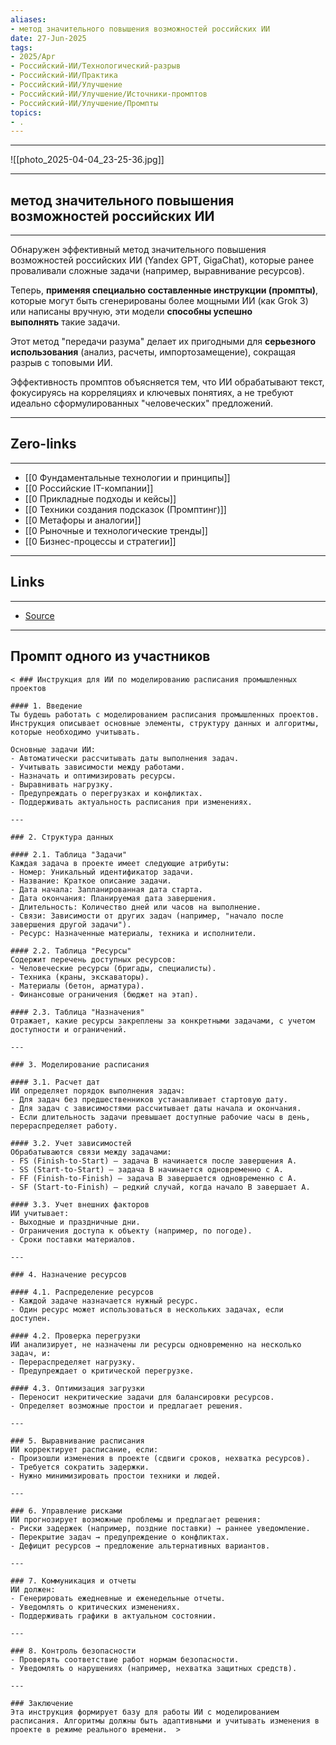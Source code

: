 ```yaml
---
aliases: 
- метод значительного повышения возможностей российских ИИ 
date: 27-Jun-2025
tags:
- 2025/Apr
- Российский-ИИ/Технологический-разрыв
- Российский-ИИ/Практика
- Российский-ИИ/Улучшение
- Российский-ИИ/Улучшение/Источники-промптов
- Российский-ИИ/Улучшение/Промпты
topics:
- .
---
```

----
![[photo_2025-04-04_23-25-36.jpg]]

-----
##  метод значительного повышения возможностей российских ИИ 
-----
Обнаружен эффективный метод значительного повышения возможностей российских ИИ (Yandex GPT, GigaChat), которые ранее проваливали сложные задачи (например, выравнивание ресурсов). 

Теперь, **применяя специально составленные инструкции (промпты)**, которые могут быть сгенерированы более мощными ИИ (как Grok 3) или написаны вручную, эти модели **способны успешно выполнять** такие задачи. 

Этот метод "передачи разума" делает их пригодными для **серьезного использования** (анализ, расчеты, импортозамещение), сокращая разрыв с топовыми ИИ. 

Эффективность промптов объясняется тем, что ИИ обрабатывают текст, фокусируясь на корреляциях и ключевых понятиях, а не требуют идеально сформулированных "человеческих" предложений.



---
## Zero-links
---
- [[0 Фундаментальные технологии и принципы]]
- [[0 Российские IT-компании]]
- [[0 Прикладные подходы и кейсы]]
- [[0 Техники создания подсказок (Промптинг)]]
- [[0 Метафоры и аналогии]]
- [[0 Рыночные и технологические тренды]]
- [[0 Бизнес-процессы и стратегии]]

---
## Links
---
- [Source](https://t.me/turboproject/1567)


----
## Промпт одного из участников 

```
< ### Инструкция для ИИ по моделированию расписания промышленных проектов  

#### 1. Введение  
Ты будешь работать с моделированием расписания промышленных проектов. Инструкция описывает основные элементы, структуру данных и алгоритмы, которые необходимо учитывать.  

Основные задачи ИИ:  
- Автоматически рассчитывать даты выполнения задач.  
- Учитывать зависимости между работами.  
- Назначать и оптимизировать ресурсы.  
- Выравнивать нагрузку.  
- Предупреждать о перегрузках и конфликтах.  
- Поддерживать актуальность расписания при изменениях.  

---

### 2. Структура данных  

#### 2.1. Таблица "Задачи"  
Каждая задача в проекте имеет следующие атрибуты:  
- Номер: Уникальный идентификатор задачи.  
- Название: Краткое описание задачи.  
- Дата начала: Запланированная дата старта.  
- Дата окончания: Планируемая дата завершения.  
- Длительность: Количество дней или часов на выполнение.  
- Связи: Зависимости от других задач (например, "начало после завершения другой задачи").  
- Ресурс: Назначенные материалы, техника и исполнители.  

#### 2.2. Таблица "Ресурсы"  
Содержит перечень доступных ресурсов:  
- Человеческие ресурсы (бригады, специалисты).  
- Техника (краны, экскаваторы).  
- Материалы (бетон, арматура).  
- Финансовые ограничения (бюджет на этап).  

#### 2.3. Таблица "Назначения"  
Отражает, какие ресурсы закреплены за конкретными задачами, с учетом доступности и ограничений.  

---

### 3. Моделирование расписания  

#### 3.1. Расчет дат  
ИИ определяет порядок выполнения задач:  
- Для задач без предшественников устанавливает стартовую дату.  
- Для задач с зависимостями рассчитывает даты начала и окончания.  
- Если длительность задачи превышает доступные рабочие часы в день, перераспределяет работу.  

#### 3.2. Учет зависимостей  
Обрабатываются связи между задачами:  
- FS (Finish-to-Start) – задача B начинается после завершения A.  
- SS (Start-to-Start) – задача B начинается одновременно с A.  
- FF (Finish-to-Finish) – задача B завершается одновременно с A.  
- SF (Start-to-Finish) – редкий случай, когда начало B завершает A.  

#### 3.3. Учет внешних факторов  
ИИ учитывает:  
- Выходные и праздничные дни.  
- Ограничения доступа к объекту (например, по погоде).  
- Сроки поставки материалов.  

---

### 4. Назначение ресурсов  

#### 4.1. Распределение ресурсов  
- Каждой задаче назначается нужный ресурс.  
- Один ресурс может использоваться в нескольких задачах, если доступен.  

#### 4.2. Проверка перегрузки  
ИИ анализирует, не назначены ли ресурсы одновременно на несколько задач, и:  
- Перераспределяет нагрузку.  
- Предупреждает о критической перегрузке.  

#### 4.3. Оптимизация загрузки  
- Переносит некритические задачи для балансировки ресурсов.  
- Определяет возможные простои и предлагает решения.  

---

### 5. Выравнивание расписания  
ИИ корректирует расписание, если:  
- Произошли изменения в проекте (сдвиги сроков, нехватка ресурсов).  
- Требуется сократить задержки.  
- Нужно минимизировать простои техники и людей.  

---

### 6. Управление рисками  
ИИ прогнозирует возможные проблемы и предлагает решения:  
- Риски задержек (например, поздние поставки) → раннее уведомление.  
- Перекрытие задач → предупреждение о конфликтах.  
- Дефицит ресурсов → предложение альтернативных вариантов.  

---

### 7. Коммуникация и отчеты  
ИИ должен:  
- Генерировать ежедневные и еженедельные отчеты.  
- Уведомлять о критических изменениях.  
- Поддерживать графики в актуальном состоянии.  

---

### 8. Контроль безопасности  
- Проверять соответствие работ нормам безопасности.  
- Уведомлять о нарушениях (например, нехватка защитных средств).  

---

### Заключение  
Эта инструкция формирует базу для работы ИИ с моделированием расписания. Алгоритмы должны быть адаптивными и учитывать изменения в проекте в режиме реального времени.  >
```